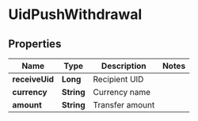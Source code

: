 
# UidPushWithdrawal

## Properties

Name | Type | Description | Notes
------------ | ------------- | ------------- | -------------
**receiveUid** | **Long** | Recipient UID | 
**currency** | **String** | Currency name | 
**amount** | **String** | Transfer amount | 

